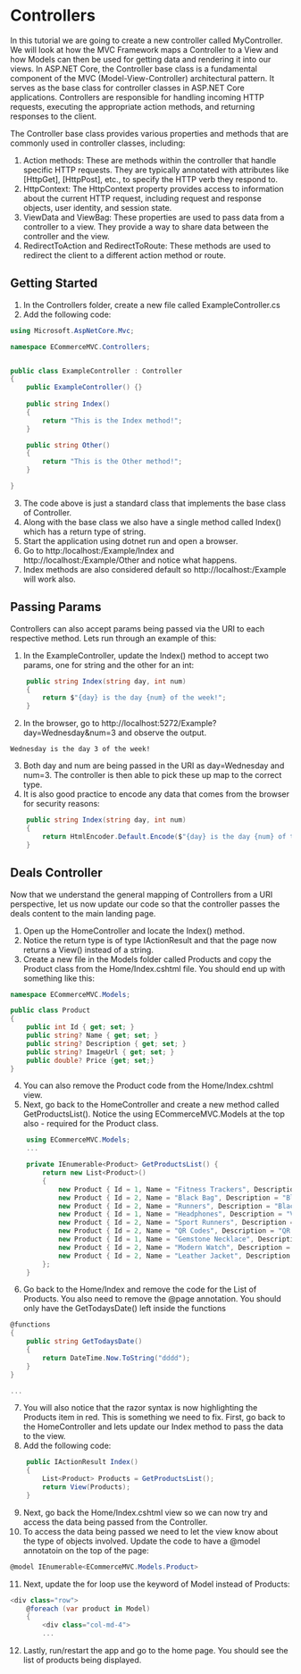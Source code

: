 # Controllers

In this tutorial we are going to create a new controller called MyController. We will look at how the MVC Framework maps a Controller to a View and how Models can then be used for getting data and rendering it into our views. In ASP.NET Core, the Controller base class is a fundamental component of the MVC (Model-View-Controller) architectural pattern. It serves as the base class for controller classes in ASP.NET Core applications. Controllers are responsible for handling incoming HTTP requests, executing the appropriate action methods, and returning responses to the client.

The Controller base class provides various properties and methods that are commonly used in controller classes, including:

1. Action methods: These are methods within the controller that handle specific HTTP requests. They are typically annotated with attributes like [HttpGet], [HttpPost], etc., to specify the HTTP verb they respond to.
2. HttpContext: The HttpContext property provides access to information about the current HTTP request, including request and response objects, user identity, and session state.
3. ViewData and ViewBag: These properties are used to pass data from a controller to a view. They provide a way to share data between the controller and the view.
4. RedirectToAction and RedirectToRoute: These methods are used to redirect the client to a different action method or route. 

## Getting Started

1. In the Controllers folder, create a new file called ExampleController.cs
2. Add the following code:

```c#
using Microsoft.AspNetCore.Mvc;

namespace ECommerceMVC.Controllers;


public class ExampleController : Controller
{
    public ExampleController() {}
    
    public string Index()
    {
        return "This is the Index method!";
    }

    public string Other()
    {
        return "This is the Other method!";
    }

}
```
3. The code above is just a standard class that implements the base class of Controller. 
4. Along with the base class we also have a single method called Index() which has a return type of string.
5. Start the application using dotnet run and open a browser. 
6. Go to http:/localhost:<PORT>/Example/Index and http://localhost:<PORT>/Example/Other and notice what happens. 
7. Index methods are also considered default so http://localhost:<PORT>/Example will work also. 


## Passing Params

Controllers can also accept params being passed via the URI to each respective method. Lets run through an example of this:

1. In the ExampleController, update the Index() method to accept two params, one for string and the other for an int:
```c#
    public string Index(string day, int num)
    {
        return $"{day} is the day {num} of the week!";
    }
```
2. In the browser, go to http://localhost:5272/Example?day=Wednesday&num=3 and observe the output.

```shell
Wednesday is the day 3 of the week!
```

3. Both day and num are being passed in the URI as day=Wednesday and num=3. The controller is then able to pick these up map to the correct type.
4. It is also good practice to encode any data that comes from the browser for security reasons:

```c#
    public string Index(string day, int num)
    {
        return HtmlEncoder.Default.Encode($"{day} is the day {num} of the week!");
    }    
```

## Deals Controller

Now that we understand the general mapping of Controllers from a URI perspective, let us now update our code so that the controller passes the deals content to the main landing page. 

1. Open up the HomeController and locate the Index() method. 
2. Notice the return type is of type IActionResult and that the page now returns a View() instead of a string.
3. Create a new file in the Models folder called Products and copy the Product class from the Home/Index.cshtml file. You should end up with something like this:

```c#
namespace ECommerceMVC.Models;

public class Product
{
    public int Id { get; set; }
    public string? Name { get; set; }
    public string? Description { get; set; }
    public string? ImageUrl { get; set; }
    public double? Price {get; set;}
}
```

4. You can also remove the Product code from the Home/Index.cshtml view. 
5. Next, go back to the HomeController and create a new method called GetProductsList(). Notice the using ECommerceMVC.Models at the top also - required for the Product class. 

```c#
    using ECommerceMVC.Models; 
    ...

    private IEnumerable<Product> GetProductsList() {
        return new List<Product>()
        {
            new Product { Id = 1, Name = "Fitness Trackers", Description = "Aliexpress fintness trackers", ImageUrl = "imgs/aliexpress-fitness-trackers.jpg", Price = 89.99 },
            new Product { Id = 2, Name = "Black Bag", Description = "Black over the shoulder bag", ImageUrl = "imgs/black-bag-over-the-shoulder.jpg", Price = 59.95 },
            new Product { Id = 2, Name = "Runners", Description = "Black Sneakers with white sole", ImageUrl = "imgs/black-sneakers-with-white-sole.jpg", Price = 40.00 },
            new Product { Id = 1, Name = "Headphones", Description = "Volume Control Headphones", ImageUrl = "imgs/volume-control-headphones.jpg", Price = 179.99 },
            new Product { Id = 2, Name = "Sport Runners", Description = "All black sports runners", ImageUrl = "imgs/right-foot-all-black-sneaker.jpg", Price = 44.99 },
            new Product { Id = 2, Name = "QR Codes", Description = "QR Codes In Store", ImageUrl = "imgs/qr-codes-in-store.jpg", Price = 2.99 },
            new Product { Id = 1, Name = "Gemstone Necklace", Description = "Purple Gemstone necklace", ImageUrl = "imgs/purple-gemstone-necklace.jpg", Price = 19.95 },
            new Product { Id = 2, Name = "Modern Watch", Description = "Modern time piece watch", ImageUrl = "imgs/modern-time-pieces.jpg", Price = 45.00 },
            new Product { Id = 2, Name = "Leather Jacket", Description = "Kids Leather Jacket", ImageUrl = "imgs/kids-leather-jacket.jpg", Price = 119.99 }
        };
    }
```
6. Go back to the Home/Index and remove the code for the List of Products. You also need to remove the @page annotation. You should only have the GetTodaysDate() left inside the functions

```c#
@functions
{    
    public string GetTodaysDate()
    {
        return DateTime.Now.ToString("dddd");
    }
}

...
```
7. You will also notice that the razor syntax is now highlighting the Products item in red. This is something we need to fix. First, go back to the HomeController and lets update our Index method to pass the data to the view. 
8. Add the following code:
```c#
    public IActionResult Index()
    {
        List<Product> Products = GetProductsList();
        return View(Products);
    }
```
9. Next, go back the Home/Index.cshtml view so we can now try and access the data being passed from the Controller. 
10. To access the data being passed we need to let the view know about the type of objects involved. Update the code to have a @model annotatoin on the top of the page:

```c#
@model IEnumerable<ECommerceMVC.Models.Product>
```
11. Next, update the for loop use the keyword of Model instead of Products:
```c#
<div class="row">
    @foreach (var product in Model)
    {
        <div class="col-md-4">
        ...
```
12. Lastly, run/restart the app and go to the home page. You should see the list of products being displayed. 






